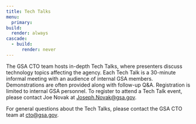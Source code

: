 ```yaml
---
title: Tech Talks
menu:
  primary:
build:
  render: always
cascade:
  - build:
      render: never
---
```


The GSA CTO team hosts in-depth Tech Talks, where presenters discuss technology topics affecting the agency. Each Tech Talk is a 30-minute informal meeting with an audience of internal GSA members. Demonstrations are often provided along with follow-up Q&A. Registration is limited to internal GSA personnel. To register to attend a Tech Talk event, please contact Joe Novak at [Joseph.Novak@gsa.gov](mailto:Joseph.Novak@gsa.gov).

For general questions about the Tech Talks, please contact the GSA CTO team at [cto@gsa.gov](mailto:cto@gsa.gov).
